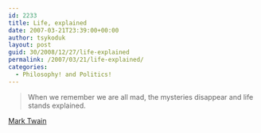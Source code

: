 ```yaml
---
id: 2233
title: Life, explained
date: 2007-03-21T23:39:00+00:00
author: tsykoduk
layout: post
guid: 30/2008/12/27/life-explained
permalink: /2007/03/21/life-explained/
categories:
  - Philosophy! and Politics!
---
```

<blockquote>When we remember we are all mad, the mysteries disappear and life stands explained.</blockquote>

<p><a href="http://www.quotationspage.com/quote/1280.html">Mark Twain</a></p>